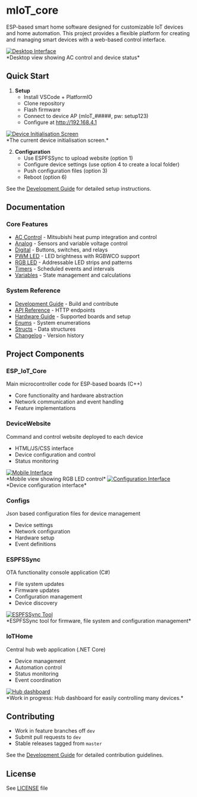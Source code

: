 # mIoT_core

ESP-based smart home software designed for customizable IoT devices and home automation. This project provides a flexible platform for creating and managing smart devices with a web-based control interface.

<a href="/assets/desktop_main_screen_ac.png">
  <img src="/assets/desktop_main_screen_ac.png" alt="Desktop Interface" style="max-height: 400px; width: auto;">
</a><br/>
*Desktop view showing AC control and device status*

## Quick Start

1. **Setup**
   - Install VSCode + PlatformIO
   - Clone repository
   - Flash firmware
   - Connect to device AP (mIoT_#####, pw: setup123)
   - Configure at http://192.168.4.1

<a href="/assets/device_initialisation.png">
  <img src="/assets/device_initialisation.png" alt="Device Initialisation Screen" style="max-height: 400px; width: auto;">
</a><br/>
*The current device initialisation screen.*

2. **Configuration**
   - Use ESPFSSync to upload website
      (option 1)
   - Configure device settings
      (use option 4 to create a local folder)
   - Push configuration files
      (option 3)
   - Reboot
      (option 6)

See the [Development Guide](/docs/development/readme.md) for detailed setup instructions.

## Documentation

### Core Features
* [AC Control](/ac/readme.md) - Mitsubishi heat pump integration and control
* [Analog](/analog/readme.md) - Sensors and variable voltage control
* [Digital](/digital/readme.md) - Buttons, switches, and relays
* [PWM LED](/pwm/readme.md) - LED brightness with RGBWCO support
* [RGB LED](/rgb/readme.md) - Addressable LED strips and patterns
* [Timers](/timer/readme.md) - Scheduled events and intervals
* [Variables](/variables/readme.md) - State management and calculations

### System Reference
* [Development Guide](/docs/development/readme.md) - Build and contribute
* [API Reference](/docs/api/readme.md) - HTTP endpoints
* [Hardware Guide](/docs/hardware/readme.md) - Supported boards and setup
* [Enums](/enums/readme.md) - System enumerations
* [Structs](/structs/readme.md) - Data structures
* [Changelog](/changelog/readme.md) - Version history

## Project Components

### ESP_IoT_Core
Main microcontroller code for ESP-based boards (C++)
- Core functionality and hardware abstraction
- Network communication and event handling
- Feature implementations

### DeviceWebsite
Command and control website deployed to each device
- HTML/JS/CSS interface
- Device configuration and control
- Status monitoring

<a href="/assets/mobile_view_rgb.png">
  <img src="/assets/mobile_view_rgb.png" alt="Mobile Interface" style="max-height: 400px; width: auto;">
</a><br/>
*Mobile view showing RGB LED control*

<a href="/assets/settings_screen.png">
  <img src="/assets/settings_screen.png" alt="Configuration Interface" style="max-height: 400px; width: auto;">
</a><br/>
*Device configuration interface*


### Configs
Json based configuration files for device management
- Device settings
- Network configuration
- Hardware setup
- Event definitions

### ESPFSSync
OTA functionality console application (C#)
- File system updates
- Firmware updates
- Configuration management
- Device discovery

<a href="/assets/sync_tool.png">
  <img src="/assets/sync_tool.png" alt="ESPFSSync Tool" style="max-height: 400px; width: auto;">
</a><br/>
*ESPFSSync tool for firmware, file system and configuration management*

### IoTHome
Central hub web application (.NET Core)
- Device management
- Automation control
- Status monitoring
- Event coordination

<a href="/assets/WIP_dashboard_screen.png">
  <img src="/assets/WIP_dashboard_screen.png" alt="Hub dashboard" style="max-height: 400px; width: auto;">
</a><br/>
*Work in progress: Hub dashboard for easily controlling many devices.*

## Contributing
* Work in feature branches off `dev`
* Submit pull requests to `dev`
* Stable releases tagged from `master`

See the [Development Guide](/docs/development/readme.md) for detailed contribution guidelines.

## License
See [LICENSE](LICENSE) file
